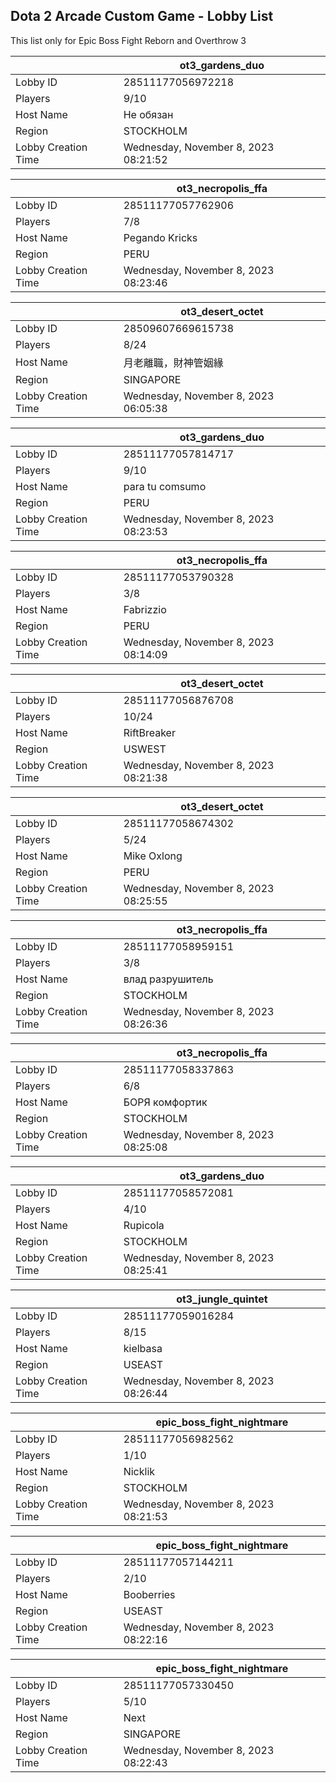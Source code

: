 ## Dota 2 Arcade Custom Game - Lobby List

This list only for Epic Boss Fight Reborn and Overthrow 3

|  | ot3_gardens_duo |
| ------ | ------ |
| Lobby ID | 28511177056972218 |
| Players | 9/10 |
| Host Name | Нe oбязан |
| Region | STOCKHOLM |
| Lobby Creation Time | Wednesday, November 8, 2023 08:21:52 |


|  | ot3_necropolis_ffa |
| ------ | ------ |
| Lobby ID | 28511177057762906 |
| Players | 7/8 |
| Host Name | Pegando Kricks |
| Region | PERU |
| Lobby Creation Time | Wednesday, November 8, 2023 08:23:46 |


|  | ot3_desert_octet |
| ------ | ------ |
| Lobby ID | 28509607669615738 |
| Players | 8/24 |
| Host Name | 月老離職，財神管姻緣 |
| Region | SINGAPORE |
| Lobby Creation Time | Wednesday, November 8, 2023 06:05:38 |


|  | ot3_gardens_duo |
| ------ | ------ |
| Lobby ID | 28511177057814717 |
| Players | 9/10 |
| Host Name | para tu comsumo |
| Region | PERU |
| Lobby Creation Time | Wednesday, November 8, 2023 08:23:53 |


|  | ot3_necropolis_ffa |
| ------ | ------ |
| Lobby ID | 28511177053790328 |
| Players | 3/8 |
| Host Name | Fabrizzio |
| Region | PERU |
| Lobby Creation Time | Wednesday, November 8, 2023 08:14:09 |


|  | ot3_desert_octet |
| ------ | ------ |
| Lobby ID | 28511177056876708 |
| Players | 10/24 |
| Host Name | RiftBreaker |
| Region | USWEST |
| Lobby Creation Time | Wednesday, November 8, 2023 08:21:38 |


|  | ot3_desert_octet |
| ------ | ------ |
| Lobby ID | 28511177058674302 |
| Players | 5/24 |
| Host Name | Mike Oxlong |
| Region | PERU |
| Lobby Creation Time | Wednesday, November 8, 2023 08:25:55 |


|  | ot3_necropolis_ffa |
| ------ | ------ |
| Lobby ID | 28511177058959151 |
| Players | 3/8 |
| Host Name | влад разрушитель |
| Region | STOCKHOLM |
| Lobby Creation Time | Wednesday, November 8, 2023 08:26:36 |


|  | ot3_necropolis_ffa |
| ------ | ------ |
| Lobby ID | 28511177058337863 |
| Players | 6/8 |
| Host Name | БОРЯ комфортик |
| Region | STOCKHOLM |
| Lobby Creation Time | Wednesday, November 8, 2023 08:25:08 |


|  | ot3_gardens_duo |
| ------ | ------ |
| Lobby ID | 28511177058572081 |
| Players | 4/10 |
| Host Name | Rupicola |
| Region | STOCKHOLM |
| Lobby Creation Time | Wednesday, November 8, 2023 08:25:41 |


|  | ot3_jungle_quintet |
| ------ | ------ |
| Lobby ID | 28511177059016284 |
| Players | 8/15 |
| Host Name | kielbasa |
| Region | USEAST |
| Lobby Creation Time | Wednesday, November 8, 2023 08:26:44 |


|  | epic_boss_fight_nightmare |
| ------ | ------ |
| Lobby ID | 28511177056982562 |
| Players | 1/10 |
| Host Name | Nicklik |
| Region | STOCKHOLM |
| Lobby Creation Time | Wednesday, November 8, 2023 08:21:53 |


|  | epic_boss_fight_nightmare |
| ------ | ------ |
| Lobby ID | 28511177057144211 |
| Players | 2/10 |
| Host Name | Booberries |
| Region | USEAST |
| Lobby Creation Time | Wednesday, November 8, 2023 08:22:16 |


|  | epic_boss_fight_nightmare |
| ------ | ------ |
| Lobby ID | 28511177057330450 |
| Players | 5/10 |
| Host Name | Next |
| Region | SINGAPORE |
| Lobby Creation Time | Wednesday, November 8, 2023 08:22:43 |


